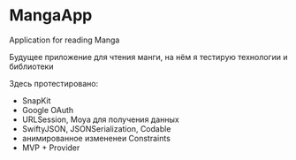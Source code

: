 # MangaApp

Application for reading Manga

Будущее приложение для чтения манги, на нём я тестирую технологии и библиотеки

Здесь протестировано:
- SnapKit
- Google OAuth
- URLSession, Moya для получения данных
- SwiftyJSON, JSONSerialization, Codable
- анимированное измененеи Constraints
- MVP + Provider
